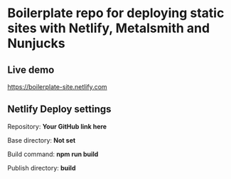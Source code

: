 # Boilerplate repo for deploying static sites with Netlify, Metalsmith and Nunjucks

## Live demo

https://boilerplate-site.netlify.com


## Netlify Deploy settings

Repository:  **Your GitHub link here**
    
Base directory:  **Not set**

Build command:  **npm run build**

Publish directory:  **build**
